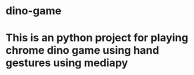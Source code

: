 # dino-game
# This is an python project for playing chrome dino game using hand gestures using mediapy
































